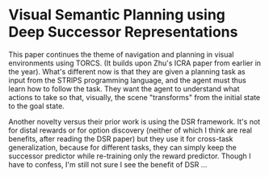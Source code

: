 # Visual Semantic Planning using Deep Successor Representations

This paper continues the theme of navigation and planning in visual environments
using TORCS. (It builds upon Zhu's ICRA paper from earlier in the year). What's
different now is that they are given a planning task as input from the STRIPS
programming language, and the agent must thus learn how to follow the task. They
want the agent to understand what actions to take so that, visually, the scene
"transforms" from the initial state to the goal state.

Another novelty versus their prior work is using the DSR framework. It's not for
distal rewards or for option discovery (neither of which I think are real
benefits, after reading the DSR paper) but they use it for cross-task
generalization, because for different tasks, they can simply keep the successor
predictor while re-training only the reward predictor. Though I have to confess,
I'm still not sure I see the benefit of DSR ...
